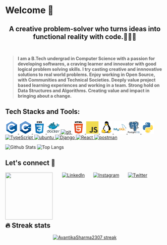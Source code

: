 # Welcome 👋
<h2 align="center"> A creative problem-solver who turns ideas into functional reality with code.👩🏾‍💻 </h2> &nbsp;

> **I am a B.Tech undergrad in Computer Science with a passion for developing softwares, a craving learner and innovator with good logical problem solving skills. I try casting creative and innnovative solutions to real world problems. Enjoy working in Open Source, with Communities and Technical Societies. Deeply value project based learning experiences and working in a team. Strong hold on Data Structures and Algorithms. Creating value and impact in bringing about a change.**
## Tech Stacks and Tools:
<a href="https://www.cprogramming.com/" target="_blank"> <img src="https://raw.githubusercontent.com/devicons/devicon/master/icons/c/c-original.svg" alt="c" width="40" height="40"/> </a> <a href="https://www.w3schools.com/cpp/" target="_blank"> <img src="https://raw.githubusercontent.com/devicons/devicon/master/icons/cplusplus/cplusplus-original.svg" alt="cplusplus" width="40" height="40"/> </a> <a href="https://www.w3schools.com/css/" target="_blank"> <img src="https://raw.githubusercontent.com/devicons/devicon/master/icons/css3/css3-original-wordmark.svg" alt="css3" width="40" height="40"/> </a> <a href="https://www.docker.com/" target="_blank"> <img src="https://raw.githubusercontent.com/devicons/devicon/master/icons/docker/docker-original-wordmark.svg" alt="docker" width="40" height="40"/> </a>  <a href="https://git-scm.com/" target="_blank"> <img src="https://www.vectorlogo.zone/logos/git-scm/git-scm-icon.svg" alt="git" width="40" height="40"/> </a> <a href="https://www.w3.org/html/" target="_blank"> <img src="https://raw.githubusercontent.com/devicons/devicon/master/icons/html5/html5-original-wordmark.svg" alt="html5" width="40" height="40"/> </a> <a href="https://developer.mozilla.org/en-US/docs/Web/JavaScript" target="_blank"> <img src="https://raw.githubusercontent.com/devicons/devicon/master/icons/javascript/javascript-original.svg" alt="javascript" width="40" height="40"/> </a> <a href="https://www.linux.org/" target="_blank"> <img src="https://raw.githubusercontent.com/devicons/devicon/master/icons/linux/linux-original.svg" alt="linux" width="40" height="40"/> </a> <a href="https://www.mysql.com/" target="_blank"> <img src="https://raw.githubusercontent.com/devicons/devicon/master/icons/mysql/mysql-original-wordmark.svg" alt="mysql" width="40" height="40"/> </a>  <a href="https://www.postgresql.org" target="_blank"> <img src="https://raw.githubusercontent.com/devicons/devicon/master/icons/postgresql/postgresql-original-wordmark.svg" alt="postgresql" width="40" height="40"/> </a> <a href="https://python.org" target="_blank"> <img src="https://raw.githubusercontent.com/devicons/devicon/master/icons/python/python-original.svg" alt="python" width="40" height="40"/> </a>
<a href="https://www.typescriptlang.org/" target="_blank">
  <img src="https://upload.wikimedia.org/wikipedia/commons/6/6a/TypeScript_Logo.svg" alt="TypeScript" width="40" height="40"/>
</a><a href="https://ubuntu.com" target="_blank"> <img src="https://assets.ubuntu.com/v1/57a889f6-ubuntu-logo112.png" alt="ubuntu" width="40" height="40"/> </a>
<a href="https://www.djangoproject.com/" target="_blank">
  <img src="https://static.djangoproject.com/img/logos/django-logo-negative.svg" alt="Django" width="100" height="40"/>
</a> 
<a href="https://react.dev/" target="_blank">
  <img src="https://upload.wikimedia.org/wikipedia/commons/a/a7/React-icon.svg" alt="React" width="40" height="40"/>
</a>
<a href="https://postman.com" target="_blank"> <img src="https://res.cloudinary.com/postman/image/upload/t_team_logo/v1629869194/team/2893aede23f01bfcbd2319326bc96a6ed0524eba759745ed6d73405a3a8b67a8" alt="postman" width="40" height="40"/> </a> </p>


![Github Stats](https://github-readme-stats.vercel.app/api?username=AvantikaSharma2307&bg_color=30,e96443,904e95&title_color=fff&text_color=fff) ![Top Langs](https://github-readme-stats.vercel.app/api/top-langs/?username=AvantikaSharma2307&layout=compact) 

## Let's connect 🤝
<a href="https://github.com/sponsors/M0nica"><img align="left" width="150" height="150" src="https://github.com/M0nica/M0nica/blob/main/octomonica/m0nica-octocat-rotating.gif?raw=true"></a> <p align="center">
  <a href="https://www.linkedin.com/in/avantika-sharma-a65b17250/"><img width="32px" alt="LinkedIn" title="LinkedIn" src="https://user-images.githubusercontent.com/33064931/192891277-e2528754-fdca-473a-be7a-25149ae295c8.png"></a>
  &#8287;&#8287;&#8287;&#8287;&#8287;
  <a href="https://www.instagram.com/_avantika._sharma/"><img width="32px" alt="Instagram" title="Instagram" src="https://user-images.githubusercontent.com/33064931/192891342-3c88a026-50f3-430d-b582-96a57b019e32.png"/></a>
  &#8287;&#8287;&#8287;&#8287;&#8287;
  <a href="https://x.com/Avantika230703"><img width="32px" alt="Twitter" title="Twitter" src="https://user-images.githubusercontent.com/33064931/192891530-8660cc3a-3721-4609-a99d-010d7dd5d6d7.png"/></a>
  &#8287;&#8287;&#8287;&#8287;&#8287;
</p> &nbsp;

<br> &nbsp;

&nbsp;
## 🔥 Streak stats

<!-- GitHub Readme Streak Stats - https://github.com/DenverCoder1/github-readme-streak-stats -->
<p align="center">
  <a href="https://github.com/AvantikaSharma2307/github-readme-streak-stats">
    <img title="🔥 Get streak stats for your profile at git.io/streak-stats" alt="AvantikaSharma2307 streak" src="https://streak-stats.demolab.com/?user=AvantikaSharma2307&theme=monokai-metallian&hide_border=true"/>
  </a>
</p>
